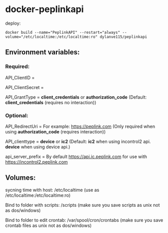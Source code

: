 # docker-peplinkapi
deploy:
```
docker build --name="PeplinkAPI" --restart="always" --volume="/etc/localtime:/etc/localtime:ro" dylanve115/peplinkapi
```
## Environment variables:
### Required:
API_ClientID = 

API_ClientSecret = 

API_GrantType = **client_credentials** or **authorization_code** (Default: **client_credentials** (requires no interaction))

### Optional:

API_RedirectUri = For example: https://peplink.com (Only required when using **authorization_code** (requires interaction))

API_clienttype = **device** or **ic2** (Default: **ic2** when using incontrol2 api. **device** when using device api.)
 
api_server_prefix = By default https://api.ic.peplink.com for use with https://incontrol2.peplink.com

## Volumes:
sycning time with host: /etc/localtime (use as /etc/localtime:/etc/localtime:ro)

Bind to folder with scripts: /scripts (make sure you save scripts as unix not as dos/windows)

Bind to folder to edit crontab: /var/spool/cron/crontabs (make sure you save crontab files as unix not as dos/windows)
